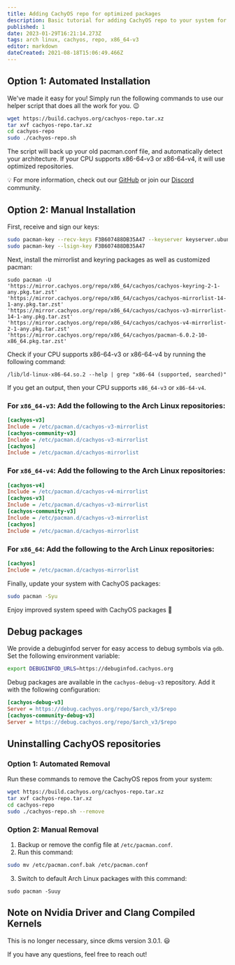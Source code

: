 ```yaml
---
title: Adding CachyOS repo for optimized packages
description: Basic tutorial for adding CachyOS repo to your system for packages compiled with x86_64-v3 support.
published: 1
date: 2023-01-29T16:21:14.273Z
tags: arch linux, cachyos, repo, x86_64-v3
editor: markdown
dateCreated: 2021-08-18T15:06:49.466Z
---
```


## Option 1: Automated Installation

We've made it easy for you! Simply run the following commands to use our helper script that does all the work for you.  😉

```sh
wget https://build.cachyos.org/cachyos-repo.tar.xz
tar xvf cachyos-repo.tar.xz
cd cachyos-repo
sudo ./cachyos-repo.sh
```

The script will back up your old pacman.conf file, and automatically detect your architecture. If your CPU supports x86-64-v3 or x86-64-v4, it will use optimized repositories.

💡 For more information, check out our [GitHub](https://github.com/cachyos) or join our [Discord](https://discord.gg/k39qfrxPNa) community.

## Option 2: Manual Installation

First, receive and sign our keys:

```sh
sudo pacman-key --recv-keys F3B607488DB35A47 --keyserver keyserver.ubuntu.com
sudo pacman-key --lsign-key F3B607488DB35A47
```

Next, install the mirrorlist and keyring packages as well as customized pacman:

```
sudo pacman -U 'https://mirror.cachyos.org/repo/x86_64/cachyos/cachyos-keyring-2-1-any.pkg.tar.zst' 'https://mirror.cachyos.org/repo/x86_64/cachyos/cachyos-mirrorlist-14-1-any.pkg.tar.zst' 'https://mirror.cachyos.org/repo/x86_64/cachyos/cachyos-v3-mirrorlist-14-1-any.pkg.tar.zst' 'https://mirror.cachyos.org/repo/x86_64/cachyos/cachyos-v4-mirrorlist-2-1-any.pkg.tar.zst' 'https://mirror.cachyos.org/repo/x86_64/cachyos/pacman-6.0.2-10-x86_64.pkg.tar.zst'
```

Check if your CPU supports x86-64-v3 or x86-64-v4 by running the following command:

```
/lib/ld-linux-x86-64.so.2 --help | grep "x86-64 (supported, searched)"
```

If you get an output, then your CPU supports `x86_64-v3` or `x86-64-v4`.

### For `x86_64-v3`: Add the following to the Arch Linux repositories:

```cfg
[cachyos-v3]
Include = /etc/pacman.d/cachyos-v3-mirrorlist
[cachyos-community-v3]
Include = /etc/pacman.d/cachyos-v3-mirrorlist
[cachyos]
Include = /etc/pacman.d/cachyos-mirrorlist
```

### For `x86_64-v4`: Add the following to the Arch Linux repositories:

```cfg
[cachyos-v4]
Include = /etc/pacman.d/cachyos-v4-mirrorlist
[cachyos-v3]
Include = /etc/pacman.d/cachyos-v3-mirrorlist
[cachyos-community-v3]
Include = /etc/pacman.d/cachyos-v3-mirrorlist
[cachyos]
Include = /etc/pacman.d/cachyos-mirrorlist
```

### For `x86_64`: Add the following to the Arch Linux repositories:

```cfg
[cachyos]
Include = /etc/pacman.d/cachyos-mirrorlist
```

Finally, update your system with CachyOS packages:

```bash
sudo pacman -Syu
```
Enjoy improved system speed with CachyOS packages 🎉

Debug packages
--------------

We provide a debuginfod server for easy access to debug symbols via `gdb`. Set the following environment variable:

```bash
export DEBUGINFOD_URLS=https://debuginfod.cachyos.org
```

Debug packages are available in the `cachyos-debug-v3` repository. Add it with the following configuration:

```cfg
[cachyos-debug-v3]
Server = https://debug.cachyos.org/repo/$arch_v3/$repo
[cachyos-community-debug-v3]
Server = https://debug.cachyos.org/repo/$arch_v3/$repo
```

Uninstalling CachyOS repositories
---------------------------------

### Option 1: Automated Removal

Run these commands to remove the CachyOS repos from your system:

```sh
wget https://build.cachyos.org/cachyos-repo.tar.xz
tar xvf cachyos-repo.tar.xz
cd cachyos-repo
sudo ./cachyos-repo.sh --remove
```

### Option 2: Manual Removal

1.  Backup or remove the config file at `/etc/pacman.conf`.
2.  Run this command:

```bash
sudo mv /etc/pacman.conf.bak /etc/pacman.conf
```

3.  Switch to default Arch Linux packages with this command:

```
sudo pacman -Suuy
```

Note on Nvidia Driver and Clang Compiled Kernels
------------------------------------------------

This is no longer necessary, since dkms version 3.0.1. 😃

If you have any questions, feel free to reach out!